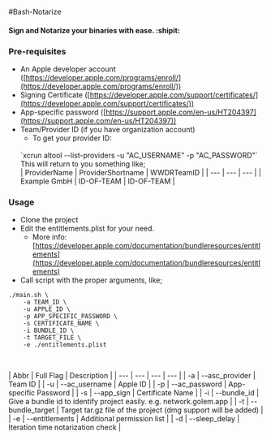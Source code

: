 #Bash-Notarize
#### Sign and Notarize your binaries with ease. :shipit:

### Pre-requisites

- An Apple developer account ([https://developer.apple.com/programs/enroll/](https://developer.apple.com/programs/enroll/))
- Signing Certificate ([https://developer.apple.com/support/certificates/](https://developer.apple.com/support/certificates/))
- App-specific password ([https://support.apple.com/en-us/HT204397](https://support.apple.com/en-us/HT204397))
- Team/Provider ID (if you have organization account)
	+ To get your provider ID:
	<br/>
	`xcrun altool --list-providers -u "AC_USERNAME" -p "AC_PASSWORD"`
	<br/>
	This will return to you something like;
	<br/>
	| ProviderName | ProviderShortname | WWDRTeamID |
	| --- | --- | --- |
	| Example GmbH | ID-OF-TEAM | ID-OF-TEAM |

### Usage

- Clone the project
- Edit the entitlements.plist for your need.
	- More info: [https://developer.apple.com/documentation/bundleresources/entitlements](https://developer.apple.com/documentation/bundleresources/entitlements)
- Call script with the proper arguments, like;
	<br/>
```
./main.sh \
	-a TEAM_ID \
	-u APPLE_ID \
	-p APP_SPECIFIC_PASSWORD \
	-s CERTIFICATE_NAME \
	-i BUNDLE_ID \
	-t TARGET_FILE \
	-e ./entitlements.plist
```
<br/>

| Abbr | Full Flag | Description |
| --- | --- | --- | --- |
| -a | --asc_provider | Team ID |
| -u | --ac_username | Apple ID |
| -p | --ac_password | App-specific Password |
| -s | --app_sign | Certificate Name |
| -i | --bundle_id | Give a bundle id to identify project easily. e.g. network.golem.app |
| -t | --bundle_target | Target tar.gz file of the project (dmg support will be added) |
| -e | --entitlements | Additional permission list |
| -d | --sleep_delay | Iteration time notarization check |